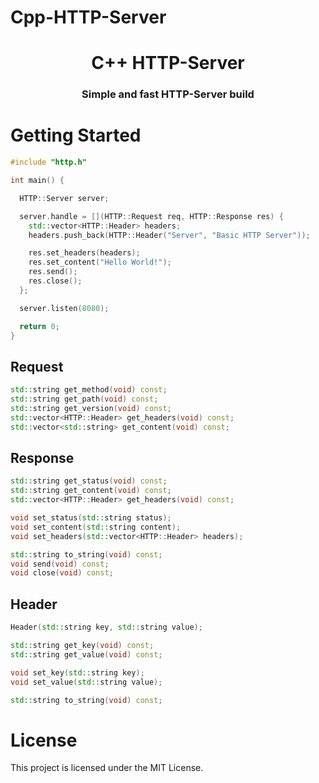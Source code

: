 # Cpp-HTTP-Server

<h1 align="center">
  C++ HTTP-Server
</h1>
<h3 align="center">
  Simple and fast HTTP-Server build
</h3>

# Getting Started

```c++
#include "http.h"

int main() {

  HTTP::Server server;

  server.handle = [](HTTP::Request req, HTTP::Response res) {
    std::vector<HTTP::Header> headers;
    headers.push_back(HTTP::Header("Server", "Basic HTTP Server"));

    res.set_headers(headers);
    res.set_content("Hello World!");
    res.send();
    res.close();
  };

  server.listen(8080);

  return 0;
}
```

## Request

```c++
std::string get_method(void) const;
std::string get_path(void) const;
std::string get_version(void) const;
std::vector<HTTP::Header> get_headers(void) const;
std::vector<std::string> get_content(void) const;
```

## Response

```c++
std::string get_status(void) const;
std::string get_content(void) const;
std::vector<HTTP::Header> get_headers(void) const;

void set_status(std::string status);
void set_content(std::string content);
void set_headers(std::vector<HTTP::Header> headers);

std::string to_string(void) const;
void send(void) const;
void close(void) const;
```

## Header

```c++
Header(std::string key, std::string value);

std::string get_key(void) const;
std::string get_value(void) const;

void set_key(std::string key);
void set_value(std::string value);

std::string to_string(void) const;
```

# License

This project is licensed under the MIT License.
